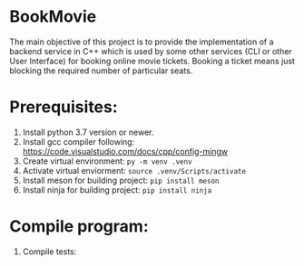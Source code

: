 # BookMovie
The main objective of this project is to provide the implementation of a backend service in C++ which is used by some other services (CLI or other User Interface) for booking online movie tickets. Booking a ticket means just blocking the required number of particular seats.

# Prerequisites:
1. Install python 3.7 version or newer.
2. Install gcc compiler following: https://code.visualstudio.com/docs/cpp/config-mingw
2. Create virtual environment: ```py -m venv .venv```
3. Activate virtual enviorment: ```source .venv/Scripts/activate```
4. Install meson for building project: ```pip install meson```
5. Install ninja for building project: ```pip install ninja```



# Compile program:
1. Compile tests: 